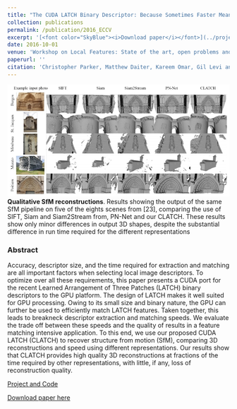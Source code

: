 ```yaml
---
title: "The CUDA LATCH Binary Descriptor: Because Sometimes Faster Means Better"
collection: publications
permalink: /publication/2016_ECCV
excerpt: '[<font color="SkyBlue"><i>Download paper</i></font>](../projects/LATCH/CLATCH.pdf)'
date: 2016-10-01
venue: 'Workshop on Local Features: State of the art, open problems and performance evaluation, at the European Conference on Computer Vision (ECCV), Amsterdam, The Netherlands'
paperurl: ''
citation: 'Christopher Parker, Matthew Daiter, Kareem Omar, Gil Levi and Tal Hassner. <i>The CUDA LATCH Binary Descriptor: Because Sometimes Faster Means Better.</i> Workshop on Local Features: State of the art, open problems and performance evaluation, at the European Conference on Computer Vision (ECCV), Amsterdam, The Netherlands, 2016.'
---
```


<img src='../projects/LATCH/CLATCH.jpg'>
<br/><b>Qualitative SfM reconstructions</b>. Results showing the output of the same SfM pipeline on five of the eights scenes from [23], comparing the use of SIFT, Siam and Siam2Stream from, PN-Net and our CLATCH. These results show only minor differences in output 3D shapes, despite the substantial difference in run time required for the different representations

### Abstract
Accuracy, descriptor size, and the time required for extraction and matching are all important factors when selecting local image
descriptors. To optimize over all these requirements, this paper presents a CUDA port for the recent Learned Arrangement of Three Patches
(LATCH) binary descriptors to the GPU platform. The design of LATCH makes it well suited for GPU processing. Owing to its small size and binary nature, the GPU can further be used to efficiently match LATCH features. Taken together, this leads to breakneck descriptor extraction and matching speeds. We evaluate the trade off between these speeds and the quality of results in a feature matching intensive application. To this end, we use our proposed CUDA LATCH (CLATCH) to recover structure from motion (SfM), comparing 3D reconstructions and speed using different representations. Our results show that CLATCH provides high quality 3D reconstructions at fractions of the time required by other representations, with little, if any, loss of reconstruction quality.


[Project and Code](./2016_WACV_2)

[Download paper here](../projects/LATCH/CLATCH.pdf)

